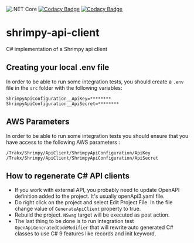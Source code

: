 ![.NET Core](https://github.com/trakx/shrimpy-api-client/workflows/.NET%20Core/badge.svg)
[![Codacy Badge](https://app.codacy.com/project/badge/Grade/435670815af049dc879feaa3cfd7cc81)](https://www.codacy.com/gh/trakx/shrimpy-api-client/dashboard?utm_source=github.com&amp;utm_medium=referral&amp;utm_content=trakx/shrimpy-api-client&amp;utm_campaign=Badge_Grade) 
[![Codacy Badge](https://app.codacy.com/project/badge/Coverage/435670815af049dc879feaa3cfd7cc81)](https://www.codacy.com/gh/trakx/shrimpy-api-client/dashboard?utm_source=github.com&utm_medium=referral&utm_content=trakx/shrimpy-api-client&utm_campaign=Badge_Coverage)

# shrimpy-api-client
C# implementation of a Shrimpy api client

## Creating your local .env file
In order to be able to run some integration tests, you should create a `.env` file in the `src` folder with the following variables:
```secretsEnvVariables
ShrimpyApiConfiguration__ApiKey=********
ShrimpyApiConfiguration__ApiSecret=********
```

## AWS Parameters
In order to be able to run some integration tests you should ensure that you have access to the following AWS parameters :
```awsParams
/Trakx/Shrimpy/ApiClient/ShrimpyApiConfiguration/ApiKey
/Trakx/Shrimpy/ApiClient/ShrimpyApiConfiguration/ApiSecret
```

## How to regenerate C# API clients

-  If you work with external API, you probably need to update OpenAPI definition added to the project. It's usually openApi3.yaml file.
-  Do right click on the project and select Edit Project File. In the file change value of `GenerateApiClient` property to true.
-  Rebuild the project. `NSwag` target will be executed as post action.
-  The last thing to be done is to run integration test `OpenApiGeneratedCodeModifier` that will rewrite auto generated C# classes to use C# 9 features like records and init keyword.
